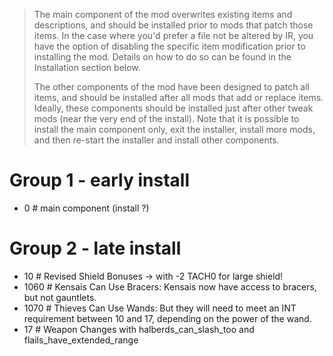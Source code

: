 
> The main component of the mod overwrites existing items and descriptions, and should be installed prior to mods that patch those items. In the case where you'd prefer a file not be altered by IR, you have the option of disabling the specific item modification prior to installing the mod. Details on how to do so can be found in the Installation section below.
>
> The other components of the mod have been designed to patch all items, and should be installed after all mods that add or replace items. Ideally, these components should be installed just after other tweak mods (near the very end of the install). Note that it is possible to install the main component only, exit the installer, install more mods, and then re-start the installer and install other components.

# Group 1 - early install
- 0 # main component (install ?)

# Group 2 - late install
- 10 # Revised Shield Bonuses  -> with -2 TACH0 for large shield!
- 1060 # Kensais Can Use Bracers: Kensais now have access to bracers, but not gauntlets.
- 1070 # Thieves Can Use Wands: But they will need to meet an INT requirement between 10 and 17, depending on the power of the wand.
- 17 # Weapon Changes with halberds_can_slash_too and flails_have_extended_range
